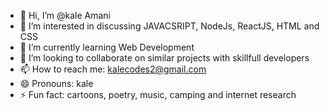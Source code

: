 - 👋 Hi, I’m @kale Amani
- 👀 I’m interested in discussing JAVACSRIPT, NodeJs, ReactJS, HTML and  CSS
- 🌱 I’m currently learning Web Development 
- 💞️ I’m looking to collaborate on similar projects with skillfull developers
- 📫 How to reach me: kalecodes2@gmail.com
- 😄 Pronouns: kale
- ⚡ Fun fact: cartoons, poetry, music, camping and internet research

<!---
kalecode2/kalecode2 is a ✨ special ✨ repository because its `README.md` (this file) appears on your GitHub profile.
You can click the Preview link to take a look at your changes.
--->
